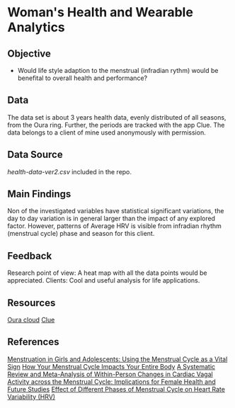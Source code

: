 # Woman's Health and Wearable Analytics
## Objective
- Would life style adaption to the menstrual (infradian rythm) would be benefital to overall health and performance?

## Data
The data set is about 3 years health data, evenly distributed of all seasons, from the Oura ring. Further, the periods are tracked with the app Clue. The data belongs to a client of mine used anonymously with permission.

## Data Source
_health-data-ver2.csv_ included in the repo.

## Main Findings
Non of the investigated variables have statistical significant variations, the day to day variation is in general larger than the impact of any explored factor. However, patterns of Average HRV is visible from infradian rhythm (menstrual cycle) phase and season for this client.

## Feedback
Research point of view: A heat map with all the data points would be appreciated.
Clients: Cool and useful analysis for life applications.

## Resources
[Oura cloud](https://cloud.ouraring.com/dashboard)
[Clue](https://helloclue.com)

## References
[Menstruation in Girls and Adolescents: Using the Menstrual Cycle as a Vital Sign](https://www.acog.org/clinical/clinical-guidance/committee-opinion/articles/2015/12/menstruation-in-girls-and-adolescents-using-the-menstrual-cycle-as-a-vital-sign)
[How Your Menstrual Cycle Impacts Your Entire Body](https://blog.ouraring.com/your-menstrual-cycle/)
[A Systematic Review and Meta-Analysis of Within-Person Changes in Cardiac Vagal Activity across the Menstrual Cycle: Implications for Female Health and Future Studies](https://www.ncbi.nlm.nih.gov/pmc/articles/PMC6912442/)
[Effect of Different Phases of Menstrual Cycle on Heart Rate Variability (HRV)](https://www.ncbi.nlm.nih.gov/pmc/articles/PMC4625231/?fbclid=IwAR0tXSuVWVqSSgVW9DwloIUorwI17qesgi_8euMSJprbuCh8Crm5oRkh57A)
